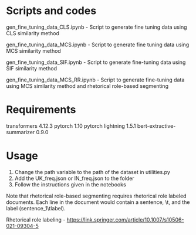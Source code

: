 # Scripts and codes

gen_fine_tuning_data_CLS.ipynb - Script to generate fine tuning data using CLS similarity method

gen_fine_tuning_data_MCS.ipynb - Script to generate fine tuning data using MCS similarity method

gen_fine_tuning_data_SIF.ipynb - Script to generate fine-tuning data using SIF similarity method

gen_fine_tuning_data_MCS_RR.ipynb - Script to generate fine-tuning data using MCS similarity method and rhetorical role-based segmenting


# Requirements

transformers  4.12.3
pytorch  1.10
pytorch lightning  1.5.1
bert-extractive-summarizer 0.9.0

# Usage

1. Change the path variable to the path of the dataset in utilities.py
2. Add the UK_freq.json or IN_freq.json to the folder
2. Follow the instructions given in the notebooks

Note that rhetorical role-based segmenting requires rhetorical role labeled documents. Each line in the document would contain a sentence, \t, and the label (sentence_1\tlabel).  

Rhetorical role labeling - https://link.springer.com/article/10.1007/s10506-021-09304-5 